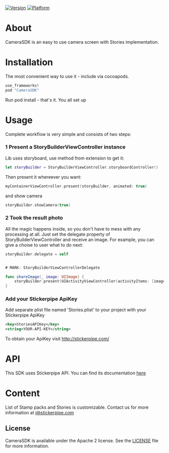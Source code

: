 [![Version](https://img.shields.io/cocoapods/v/CameraSDK.svg)](http://stickerpipe.com)
[![Platform](https://img.shields.io/cocoapods/p/CameraSDK.svg?style=flat)](http://stickerpipe.com)


# About

CameraSDK is an easy to use camera screen with Stories implementation. 

# Installation

The most convenient way to use it - include via cocoapods. 

```ruby
use_frameworks!
pod "CameraSDK"
```

Run pod install - that's it. You all set up

# Usage

Complete workflow is very simple and consists of two steps:


### 1 Present a StoryBuilderViewController instance
Lib uses storyboard, use method from extension to get it:

```swift
let storyBuilder = StoryBuilderViewController.storyboardController()
```

Then present it whereever you want:

```swift
myContainerViewController.present(storyBuilder, animated: true)
```
and show camera

```swift
storyBuilder.showCamera(true)
```

### 2 Took the result photo

All the magic happens inside, so you don't have to mess with any processing at all. Just set the delegate property of StoryBuilderViewController and receive an image. For example, you can give a choise to user what to do next:

```swift
storyBuilder.delegate = self


# MARK: StoryBuilderViewControllerDelegate

func shareImage(_ image: UIImage) {
    storyBuilder.present(UIActivityViewController(activityItems: [image], applicationActivities: nil), animated: true)
}
```
### Add your Stickerpipe ApiKey

Add separate plist file named 'Stories.plist' to your project with your Stickerpipe ApiKey
```xml
<key>StoriesAPIKey</key>
<string>YOUR-API-KEY</string>
```
To obtain your ApiKey visit http://stickerpipe.com/

# API

This SDK uses Stickerpipe API. You can find its documentation [here](http://docs.stickerpipe.com)

# Content

List of Stamp packs and Stories is customizable. Contact us for more information at i@stickerpipe.com

## License

CameraSDK is available under the Apache 2 license. See the [LICENSE](LICENSE) file for more information.

